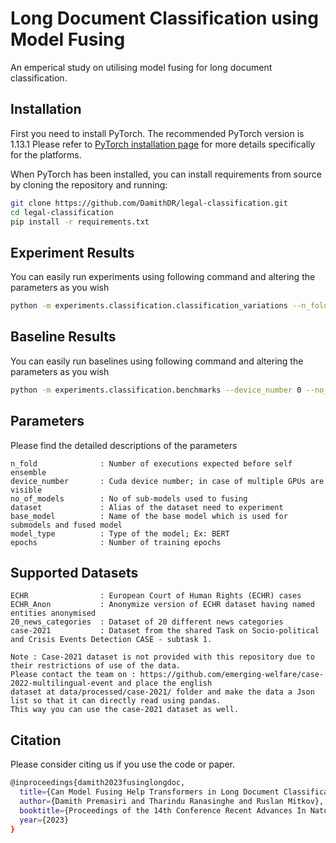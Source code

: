 # Long Document Classification using Model Fusing

An emperical study on utilising model fusing for long document classification.

## Installation
First you need to install PyTorch. The recommended PyTorch version is 1.13.1
Please refer to [PyTorch installation page](https://pytorch.org/get-started/locally/#start-locally) for more details specifically for the platforms.

When PyTorch has been installed, you can install requirements from source by cloning the repository and running:

```bash
git clone https://github.com/DamithDR/legal-classification.git
cd legal-classification
pip install -r requirements.txt
```

## Experiment Results
You can easily run experiments using following command and altering the parameters as you wish

```bash
python -m experiments.classification.classification_variations --n_fold 1 --device_number 0 --no_of_models 3 --dataset ECHR
```

## Baseline Results
You can easily run baselines using following command and altering the parameters as you wish

```bash
python -m experiments.classification.benchmarks --device_number 0 --no_of_models 3 --dataset ECHR
```

## Parameters
Please find the detailed descriptions of the parameters
```text
n_fold              : Number of executions expected before self ensemble
device_number       : Cuda device number; in case of multiple GPUs are visible
no_of_models        : No of sub-models used to fusing
dataset             : Alias of the dataset need to experiment
base_model          : Name of the base model which is used for submodels and fused model
model_type          : Type of the model; Ex: BERT
epochs              : Number of training epochs

```

## Supported Datasets
```text
ECHR                : European Court of Human Rights (ECHR) cases
ECHR_Anon           : Anonymize version of ECHR dataset having named entities anonymised
20_news_categories  : Dataset of 20 different news categories
case-2021           : Dataset from the shared Task on Socio-political and Crisis Events Detection CASE - subtask 1.

Note : Case-2021 dataset is not provided with this repository due to their restrictions of use of the data. 
Please contact the team on : https://github.com/emerging-welfare/case-2022-multilingual-event and place the english
dataset at data/processed/case-2021/ folder and make the data a Json list so that it can directly read using pandas.
This way you can use the case-2021 dataset as well. 

```

## Citation
Please consider citing us if you use the code or paper. 
```bash
@inproceedings{damith2023fusinglongdoc,
  title={Can Model Fusing Help Transformers in Long Document Classification? An Empirical Study.},
  author={Damith Premasiri and Tharindu Ranasinghe and Ruslan Mitkov},
  booktitle={Proceedings of the 14th Conference Recent Advances In Natural Language Processing (RANLP)},
  year={2023}
}
```
